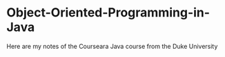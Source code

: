 # Object-Oriented-Programming-in-Java
Here are my notes of the Courseara Java course from the Duke University
